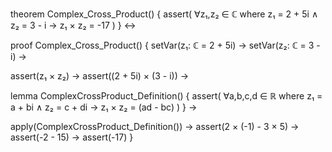 theorem Complex_Cross_Product() {
  assert(
    ∀z₁,z₂ ∈ ℂ where
    z₁ = 2 + 5i ∧
    z₂ = 3 - i →
    z₁ × z₂ = -17
  )
} ↔

proof Complex_Cross_Product() {
  setVar(z₁: ℂ = 2 + 5i) →
  setVar(z₂: ℂ = 3 - i) →
  
  assert(z₁ × z₂) →
  assert((2 + 5i) × (3 - i)) →
  
  lemma ComplexCrossProduct_Definition() {
    assert(
      ∀a,b,c,d ∈ ℝ where
      z₁ = a + bi ∧
      z₂ = c + di →
      z₁ × z₂ = (ad - bc)
    )
  } →
  
  apply(ComplexCrossProduct_Definition()) →
  assert(2 × (-1) - 3 × 5) →
  assert(-2 - 15) →
  assert(-17)
}